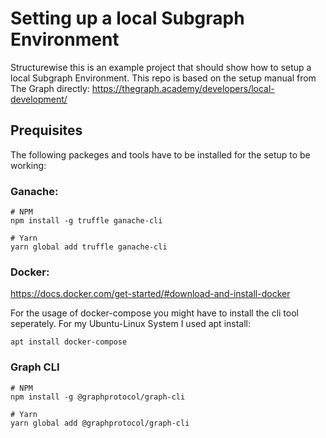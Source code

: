 # Setting up a local Subgraph Environment

Structurewise this is an example project that should show how to setup a local Subgraph Environment.
This repo is based on the setup manual from The Graph directly:
https://thegraph.academy/developers/local-development/

## Prequisites

The following packeges and tools have to be installed for the setup to be working:

### Ganache:
```
# NPM
npm install -g truffle ganache-cli

# Yarn
yarn global add truffle ganache-cli
```

### Docker:
https://docs.docker.com/get-started/#download-and-install-docker

For the usage of docker-compose you might have to install the cli tool seperately. For my Ubuntu-Linux System I used apt install:
```
apt install docker-compose 
```

### Graph CLI
```
# NPM
npm install -g @graphprotocol/graph-cli

# Yarn
yarn global add @graphprotocol/graph-cli
```

